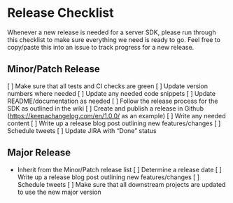 # Release Checklist

Whenever a new release is needed for a server SDK, please run through this checklist to make sure everything we need is ready to go. Feel free to copy/paste this into an issue to track progress for a new release.

## Minor/Patch Release
[ ] Make sure that all tests and CI checks are green
[ ] Update version numbers where needed
[ ] Update any needed code snippets
[ ] Update README/documentation as needed
[ ] Follow the release process for the SDK as outlined in the wiki
[ ] Create and publish a release in Github (https://keepachangelog.com/en/1.0.0/ as an example)
[ ] Write any needed content
    [ ] Write up a release blog post outlining new features/changes
    [ ] Schedule tweets
[ ] Update JIRA with “Done” status

## Major Release
- Inherit from the Minor/Patch release list
[ ] Determine a release date
    [ ] Write up a release blog post outlining new features/changes
    [ ] Schedule tweets
[ ] Make sure that all downstream projects are updated to use the new major version

